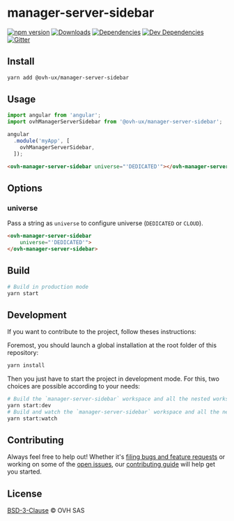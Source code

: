# manager-server-sidebar

[![npm version](https://badgen.net/npm/v/@ovh-ux/manager-server-sidebar)](https://www.npmjs.com/package/@ovh-ux/manager-server-sidebar) [![Downloads](https://badgen.net/npm/dt/@ovh-ux/manager-server-sidebar)](https://npmjs.com/package/@ovh-ux/manager-server-sidebar) [![Dependencies](https://badgen.net/david/dep/ovh-ux/manager/packages/manager/modules/server-sidebar)](https://npmjs.com/package/@ovh-ux/manager-server-sidebar?activeTab=dependencies) [![Dev Dependencies](https://badgen.net/david/dev/ovh-ux/manager/packages/manager/modules/server-sidebar)](https://npmjs.com/package/@ovh-ux/manager-server-sidebar?activeTab=dependencies) [![Gitter](https://badgen.net/badge/gitter/ovh-ux/blue?icon=gitter)](https://gitter.im/ovh/ux)

## Install

```sh
yarn add @ovh-ux/manager-server-sidebar
```

## Usage

```js
import angular from 'angular';
import ovhManagerServerSidebar from '@ovh-ux/manager-server-sidebar';

angular
  .module('myApp', [
    ovhManagerServerSidebar,
  ]);
```

```html
<ovh-manager-server-sidebar universe="'DEDICATED'"></ovh-manager-server-sidebar>
````

## Options

### universe

Pass a string as `universe` to configure universe (`DEDICATED` or `CLOUD`).

```html
<ovh-manager-server-sidebar
    universe="'DEDICATED'">
</ovh-manager-server-sidebar>
```

## Build

```sh
# Build in production mode
yarn start
```

## Development

If you want to contribute to the project, follow theses instructions:

Foremost, you should launch a global installation at the root folder of this repository:

```sh
yarn install
```

Then you just have to start the project in development mode. For this, two choices are possible according to your needs:

```sh
# Build the `manager-server-sidebar` workspace and all the nested workspaces in development mode and watch only `manager-server-sidebar` workspace
yarn start:dev
# Build and watch the `manager-server-sidebar` workspace and all the nested workspaces in development mode
yarn start:watch
```

## Contributing

Always feel free to help out! Whether it's [filing bugs and feature requests](https://github.com/ovh-ux/manager/issues/new) or working on some of the [open issues](https://github.com/ovh-ux/manager/issues), our [contributing guide](CONTRIBUTING.md) will help get you started.

## License

[BSD-3-Clause](LICENSE) © OVH SAS
